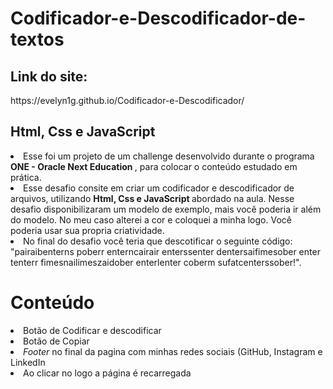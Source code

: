 # Codificador-e-Descodificador-de-textos
<h2>Link do site:</h2>
https://evelyn1g.github.io/Codificador-e-Descodificador/
<h2>Html, Css e JavaScript </h2>
<li>Esse foi um projeto de um challenge desenvolvido durante o programa <strong> ONE - Oracle Next Education </strong>, para colocar o conteúdo estudado em prática.
<li>Esse desafio consite em criar um codificador e descodificador de arquivos, utilizando <strong> Html, Css e JavaScript </strong> abordado na aula. Nesse desafio disponibilizaram um modelo de exemplo, mais você poderia ir além do modelo. No meu caso alterei a cor e coloquei a minha logo. Você poderia usar sua propria criatividade.
<li>No final do desafio você teria que descotificar o seguinte código: "pairaibenterns poberr enterncairair enterssenter dentersaifimesober enter tenterr fimesnailimeszaidober enterlenter coberm sufatcenterssober!".
<h1>Conteúdo</h1>
<li>Botão de Codificar e descodificar
<li>Botão de Copiar
<li><em>Footer</em> no final da pagina com minhas redes sociais (GitHub, Instagram e LinkedIn
<li>Ao clicar no logo a página é recarregada

